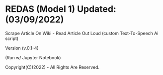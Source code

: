 # REDAS (Model 1) Updated: (03/09/2022) 

Scrape Article On Wiki - Read Article Out Loud (custom Text-To-Speech Ai script)

Version (v.0.1-4)

(Run w/ Jupyter Notebook)

Copyright(C)(2022) - All Rights Are Reserved.
